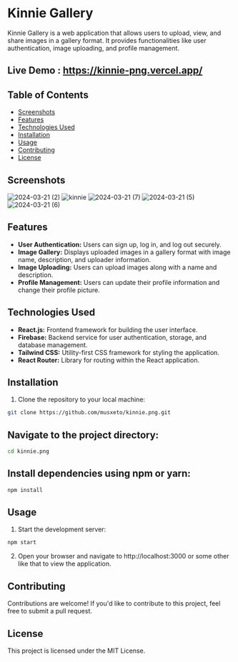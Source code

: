 ﻿# Kinnie Gallery

Kinnie Gallery is a web application that allows users to upload, view, and share images in a gallery format. It provides functionalities like user authentication, image uploading, and profile management.

## Live Demo : https://kinnie-png.vercel.app/

## Table of Contents

- [Screenshots](#screenshots)
- [Features](#features)
- [Technologies Used](#technologies-used)
- [Installation](#installation)
- [Usage](#usage)
- [Contributing](#contributing)
- [License](#license)

## Screenshots

![2024-03-21 (2)](https://github.com/Musxeto/kinnie.png/assets/138971833/50bf1971-2c7a-4a8f-a0b7-0dc9c5a37804)
![kinnie](https://github.com/Musxeto/kinnie.png/assets/138971833/a5a0eebf-514f-4c7d-8145-e8b19aff9c1d)
![2024-03-21 (7)](https://github.com/Musxeto/kinnie.png/assets/138971833/123a20d6-536a-478f-afca-8514f3931fa9)
![2024-03-21 (5)](https://github.com/Musxeto/kinnie.png/assets/138971833/8c4eaef4-09d6-4341-b8e7-50690ffb971f)
![2024-03-21 (6)](https://github.com/Musxeto/kinnie.png/assets/138971833/4f9b46a5-3ace-4d09-b1eb-eec8130c8e6a)


## Features

- **User Authentication:** Users can sign up, log in, and log out securely.
- **Image Gallery:** Displays uploaded images in a gallery format with image name, description, and uploader information.
- **Image Uploading:** Users can upload images along with a name and description.
- **Profile Management:** Users can update their profile information and change their profile picture.

## Technologies Used

- **React.js:** Frontend framework for building the user interface.
- **Firebase:** Backend service for user authentication, storage, and database management.
- **Tailwind CSS:** Utility-first CSS framework for styling the application.
- **React Router:** Library for routing within the React application.

## Installation

1. Clone the repository to your local machine:

```bash
git clone https://github.com/musxeto/kinnie.png.git
```

## Navigate to the project directory:

```bash
cd kinnie.png
```

## Install dependencies using npm or yarn:

```bash
npm install
```

## Usage

1. Start the development server:

```bash
npm start
```

2. Open your browser and navigate to http://localhost:3000 or some other like that to view the application.

## Contributing

Contributions are welcome! If you'd like to contribute to this project, feel free to submit a pull request.

## License

This project is licensed under the MIT License.
